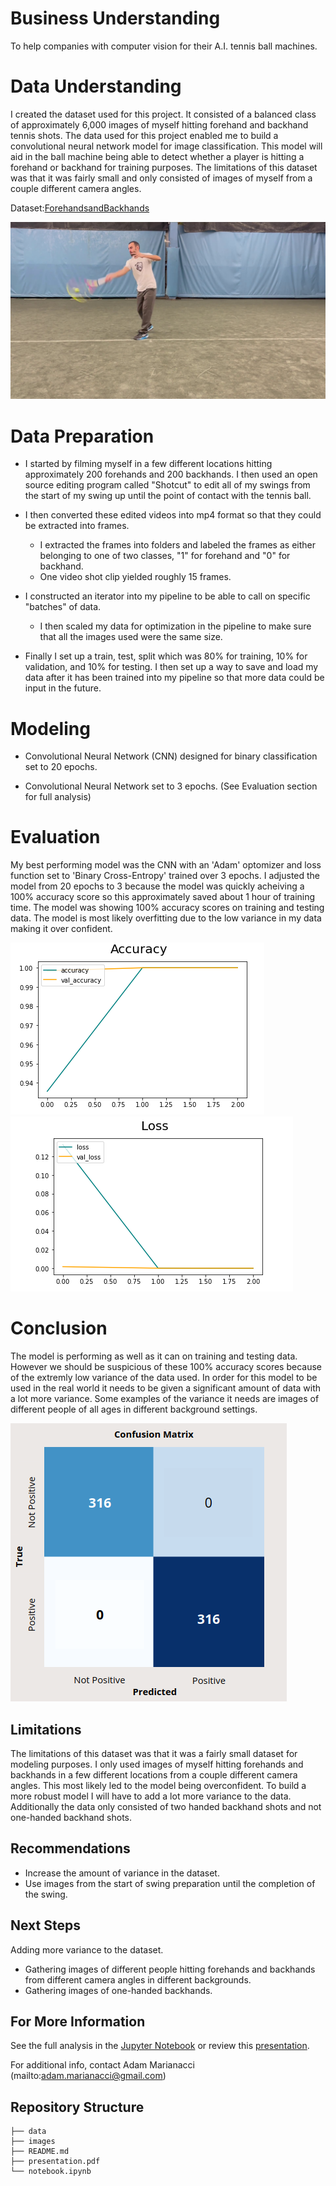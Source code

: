# Business Understanding

To help companies with computer vision for their A.I. tennis ball machines.

# Data Understanding

I created the dataset used for this project. It consisted of a balanced class of approximately 6,000 images of myself hitting forehand and backhand tennis shots. The data used for this project enabled me to build a convolutional neural network model for image classification. This model will aid in the ball machine being able to detect whether a player is hitting a forehand or backhand for training purposes. The limitations of this dataset was that it was fairly small and only consisted of images of myself from a couple different camera angles.

Dataset:[ForehandsandBackhands](https://www.kaggle.com/datasets/adammarianacci/forehands-and-backhands)

![forehandshot](images/forehandvids_493.jpg)



# Data Preparation

- I started by filming myself in a few different locations hitting approximately 200 forehands and 200 backhands. I then used an open source editing program called "Shotcut" to edit all of my swings from the start of my swing up until the point of contact with the tennis ball.

- I then converted these edited videos into mp4 format so that they could be extracted into frames.
    - I extracted the frames into folders and labeled the frames as either belonging to one of two classes, "1" for forehand and "0" for backhand. 
    - One video shot clip yielded roughly 15 frames.

- I constructed an iterator into my pipeline to be able to call on specific "batches" of data. 
    - I then scaled my data for optimization in the pipeline to make sure that all the images used were the same size.

- Finally I set up a train, test, split which was 80% for training, 10% for validation, and 10% for testing. I then set up a way to save and load my data after it has been trained into my pipeline so that more data could be input in the future.

# Modeling

- Convolutional Neural Network (CNN) designed for binary classification set to 20 epochs.

- Convolutional Neural Network set to 3 epochs. (See Evaluation section for full analysis)

# Evaluation

My best performing model was the CNN with an 'Adam' optomizer and loss function set to 'Binary Cross-Entropy' trained over 3 epochs. I adjusted the model from 20 epochs to 3 because the model was quickly acheiving a 100% accuracy score so this approximately saved about 1 hour of training time. The model was showing 100% accuracy scores on training and testing data. The model is most likely overfitting due to the low variance in my data making it over confident.

![accuracy](images/accuracy.png)
![loss](images/loss.png)


# Conclusion

The model is performing as well as it can on training and testing data. However we should be suspicious of these 100% accuracy scores because of the extremly low variance of the data used. In order for this model to be used in the real world it needs to be given a significant amount of data with a lot more variance. Some examples of the variance it needs are images of different people of all ages in different background settings.

![confusionmatrix](images/confusionmatrix.png)


## Limitations

The limitations of this dataset was that it was a fairly small dataset for modeling purposes. I only used images of myself hitting forehands and backhands in a few different locations from a couple different camera angles. This most likely led to the model being overconfident. To build a more robust model I will have to add a lot more variance to the data. Additionally the data only consisted of two handed backhand shots and not one-handed backhand shots.

## Recommendations

- Increase the amount of variance in the dataset.
- Use images from the start of swing preparation until the completion of the swing.

## Next Steps

Adding more variance to the dataset. 
- Gathering images of different people hitting forehands and backhands from different camera angles in different backgrounds.
- Gathering images of one-handed backhands.


## For More Information


See the full analysis in the [Jupyter Notebook](https://github.com/adammarianacci/Tennis_Shot_Analysis/blob/master/notebook.ipynb) or review this [presentation](https://github.com/adammarianacci/Tennis_Shot_Analysis/blob/master/presentation.pdf).

For additional info, contact Adam Marianacci (mailto:adam.marianacci@gmail.com)


## Repository Structure

```
├── data
├── images
├── README.md
├── presentation.pdf
└── notebook.ipynb
```